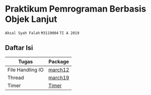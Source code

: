 # Praktikum Pemrograman Berbasis Objek Lanjut

`Aksal Syah Falah` `M3119004` `TI A 2019`

## Daftar Isi

| Tugas            | Package                                                                                |
| ---------------- | -------------------------------------------------------------------------------------- |
| File Handling IO | [march12](https://github.com/aksalsf/oop-lanjut/blob/master/PBO%20Lanjut/src/march12)  |
| Thread           | [march19](https://github.com/aksalsf/oop-lanjut/tree/master/PBO%20Lanjut/src/march19)  |
| Timer            | [Timer](https://github.com/aksalsf/oop-lanjut/tree/master/PBO%20Lanjut/src/belajarGUI) |
